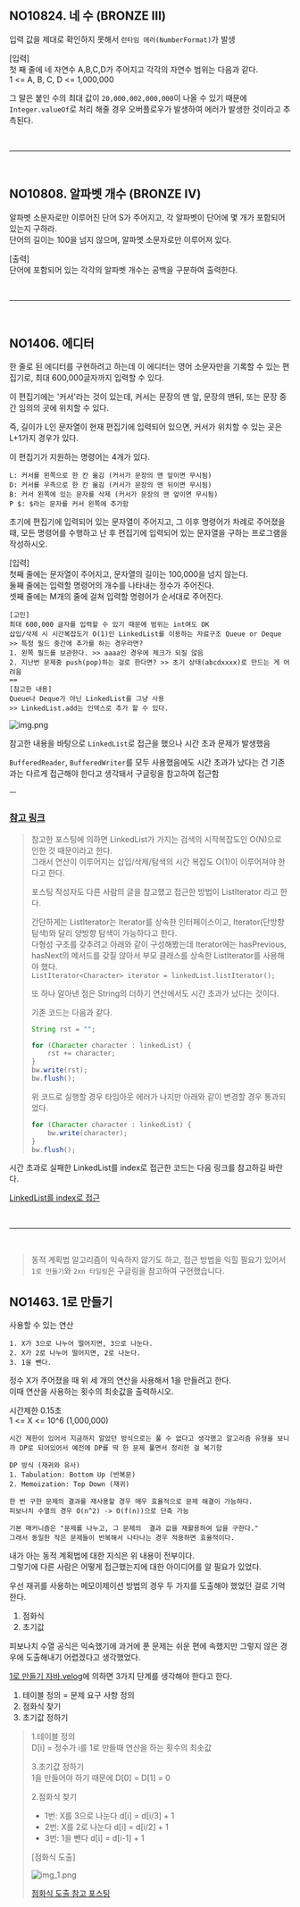 ## NO10824. 네 수 (BRONZE III)

입력 값을 제대로 확인하지 못해서 `런타임 에러(NumberFormat)`가 발생

[입력]<br/>
첫 째 줄에 네 자연수 A,B,C,D가 주어지고 각각의 자연수 범위는 다음과 같다. <br/>
1 <= A, B, C, D <= 1,000,000

그 말은 붙인 수의 최대 값이 `20,000,002,000,000`이 나올 수 있기 때문에 `Integer.valueOf`로 처리 해줄 경우 오버플로우가 발생하여 에러가 발생한 것이라고 추측된다.

<br/>

---

<br/>

## NO10808. 알파벳 개수 (BRONZE IV)

알파벳 소문자로만 이루어진 단어 S가 주어지고, 각 알파벳이 단어에 몇 개가 포함되어 있는지 구하라.<br/>
단어의 길이는 100을 넘지 않으며, 알파멧 소문자로만 이루어져 있다.

[출력]<br/>
단어에 포함되어 있는 각각의 알파벳 개수는 공백을 구분하여 출력한다.

<br/>

---

<br/>

## NO1406. 에디터

한 줄로 된 에디터를 구현하려고 하는데 이 에디터는 영어 소문자만을 기록할 수 있는 편집기로, 최대 600,000글자까지 입력할 수 있다.

이 편집기에는 '커서'라는 것이 있는데, 커서는 문장의 맨 앞, 문장의 맨뒤, 또는 문장 중간 임의의 곳에 위치할 수 있다.

즉, 길이가 L인 문자열이 현재 편집기에 입력되어 있으면, 커서가 위치할 수 있는 곳은 L+1가지 경우가 있다.

이 편집기가 지원하는 명령어는 4개가 있다.
```
L: 커서를 왼쪽으로 한 칸 옮김 (커서가 문장의 맨 앞이면 무시됨)
D: 커서를 우측으로 한 칸 옮김 (커서가 문장의 맨 뒤이면 무시됨)
B: 커서 왼쪽에 있는 문자를 삭제 (커서가 문장의 맨 앞이면 무시됨)
P $: $라는 문자를 커서 왼쪽에 추가함
```

초기에 편집기에 입력되어 있는 문자열이 주어지고, 그 이후 명령어가 차례로 주어졌을 때, 모든 명령어를 수행하고 난 후 편집기에 입력되어 있는 문자열을 구하는 프로그램을 작성하시오.

[입력]<br/>
첫째 줄에는 문자열이 주어지고, 문자열의 길이는 100,000을 넘지 않는다.<br/>
둘째 줄에는 입력할 명령어의 개수를 나타내는 정수가 주어진다.<br/>
셋째 줄에는 M개의 줄에 걸쳐 입력할 명령어가 순서대로 주어진다.


```
[고민]
최대 600,000 글자를 입력할 수 있기 때문에 범위는 int여도 OK
삽입/삭제 시 시간복잡도가 O(1)인 LinkedList를 이용하는 자료구조 Queue or Deque
>> 특정 필드 중간에 추가를 하는 경우라면?
1. 왼쪽 필드를 보관한다. >> aaaa인 경우에 체크가 되질 않음
2. 지난번 문제중 push(pop)하는 걸로 한다면? >> 초기 상태(abcdxxxx)로 만드는 게 어려움  
==
[참고한 내용]
Queue나 Deque가 아닌 LinkedList를 그냥 사용
>> LinkedList.add는 인덱스로 추가 할 수 있다. 
```
![img.png](img/img.png)

참고한 내용을 바탕으로 `LinkedList`로 접근을 했으나 시간 초과 문제가 발생했음

`BufferedReader`, `BufferedWriter`를 모두 사용했음에도 시간 초과가 났다는 건 기존과는 다르게 접근해야 한다고 생각돼서 구글링을 참고하여 접근함 

ㅡ

### [참고 링크](https://minhamina.tistory.com/17)

> 참고한 포스팅에 의하면 LinkedList가 가지는 검색의 시작복잡도인 O(N)으로 인한 것 때문이라고 한다. <br/>
> 그래서 연산이 이루어지는 삽입/삭제/탐색의 시간 복잡도 O(1)이 이루어져야 한다고 한다.
> 
> 포스팅 작성자도 다른 사람의 글을 참고했고 접근한 방법이 ListIterator 라고 한다.
> 
> 간단하게는 ListIterator는 Iterator를 상속한 인터페이스이고, Iterator(단방향 탐색)와 달리 양방향 탐색이 가능하다고 한다.<br/>
> 다형성 구조를 갖추려고 아래와 같이 구성해봤는데 Iterator에는 hasPrevious, hasNext의 메서드를 갖질 않아서 부모 클래스를 상속한 ListIterator를 사용해야 했다. <br/> 
> `ListIterator<Character> iterator = linkedList.listIterator();`
> 
> 또 하나 알아낸 점은 String의 더하기 연산에서도 시간 초과가 났다는 것이다.
> 
> 기존 코드는 다음과 같다.
> ```java
> String rst = "";
>
> for (Character character : linkedList) {
>     rst += character;
> }
> bw.write(rst);
> bw.flush();
> ```
>
> 위 코드로 실행할 경우 타임아웃 에러가 나지만 아래와 같이 변경할 경우 통과되었다.
> ```java
> for (Character character : linkedList) {
>     bw.write(character);
> }
> bw.flush();
> ```

시간 초과로 실패한 LinkedList를 index로 접근한 코드는 다음 링크를 참고하길 바란다. 

[LinkedList를 index로 접근](https://github.com/upsk1/AlgorithmJava/blob/main/%EC%84%B1%EC%9E%AC/jae-workspace/src/main/java/study/jaeworkspace/baekjoon/w02/NO1406.java)


<br/>

---

<br/>

> 동적 계획법 알고리즘이 익숙하지 않기도 하고, 접근 방법을 익힐 필요가 있어서 `1로 만들기`와 `2xn 타일링`은 구글링을 참고하여 구현했습니다. 


## NO1463. 1로 만들기

사용할 수 있는 연산
```
1. X가 3으로 나누어 떨어지면, 3으로 나눈다.
2. X가 2로 나누어 떨어지면, 2로 나눈다.
3. 1을 뺀다.
```

정수 X가 주어졌을 때 위 세 개의 연산을 사용해서 1을 만들려고 한다.<br/>
이때 연산을 사용하는 횟수의 최솟값을 출력하시오.

시간제한 0.15초<br/>
1 <= X <= 10^6 (1,000,000)

```
시간 제한이 있어서 지금까지 알았던 방식으로는 풀 수 없다고 생각했고 알고리즘 유형을 보니까 DP로 되어있어서 예전에 DP를 딱 한 문제 풀면서 정리한 걸 복기함

DP 방식 (재귀와 유사)
1. Tabulation: Bottom Up (반복문)
2. Memoization: Top Down (재귀)

한 번 구한 문제의 결과를 재사용할 경우 매우 효율적으로 문제 해결이 가능하다.
피보나치 수열의 경우 O(n^2) -> O(f(n))으로 단축 가능

기본 매커니즘은 "문제를 나누고, 그 문제의  결과 값을 재활용하여 답을 구한다."
그래서 동일한 작은 문제들이 반복해서 나타나는 경우 적용하면 효율적이다.
```

내가 아는 동적 계획법에 대한 지식은 위 내용이 전부이다.<br/>
그렇기에 다른 사람은 어떻게 접근했는지에 대한 아이디어를 알 필요가 있었다.

우선 재귀를 사용하는 메모이제이션 방법의 경우 두 가지를 도출해야 했었던 걸로 기억한다.
1. 점화식
2. 초기값

피보나치 수열 공식은 익숙했기에 과거에 푼 문제는 쉬운 편에 속했지만 그렇지 않은 경우에 도출해내기 어렵겠다고 생각했었다.

[1로 만들기 자바.velog](https://velog.io/@kimmjieun/백준-1463번-1로-만들기-Java-자바)에 의하면 3가지 단계를 생각해야 한다고 한다.

1. 테이블 정의 = 문제 요구 사항 정의
2. 점화식 찾기
3. 초기값 정하기

> 1.테이블 정의<br/>
> D[i] = 정수가 i를 1로 만들때 연산을 하는 횟수의 최솟값
> 
> 3.초기값 정하기 <br/>
> 1을 만들어야 하기 때문에 D[0] = D[1] = 0
> 
> 2.점화식 찾기<br/>
> - 1번: X를 3으로 나눈다
> d[i] = d[i/3] + 1
> - 2번: X를 2로 나눈다
> d[i] = d[i/2] + 1
> - 3번: 1을 뺀다
> d[i] = d[i-1] + 1
> 
> [점화식 도출]
> 
> ![img_1.png](img/img_1.png)
> 
> [점화식 도출 참고 포스팅](https://smartpro.tistory.com/24)